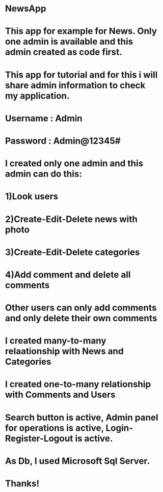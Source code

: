 # NewsApp

# This app for example for News. Only one admin is available and this admin created as code first.
# This app for tutorial and for this i will share admin information to check my application.

# Username : Admin
# Password : Admin@12345#

# I created only one admin and this admin can do this:
# 1)Look users
# 2)Create-Edit-Delete news with photo
# 3)Create-Edit-Delete categories
# 4)Add comment and delete all comments

# Other users can only add comments and only delete their own comments

# I created many-to-many relaationship with News and Categories
# I created one-to-many relationship with Comments and Users

# Search button is active, Admin panel for operations is active, Login-Register-Logout is active.
# As Db, I used Microsoft Sql Server. 

# Thanks!
